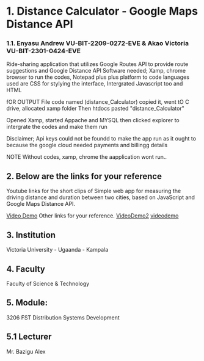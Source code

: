 # 1. Distance Calculator - Google Maps Distance API
### 1.1. Enyasu Andrew VU-BIT-2209-0272-EVE & Akao Victoria VU-BIT-2301-0424-EVE
Ride-sharing application that utilizes Google Routes API to provide route suggestions and Google Distance API 
Software needed; Xamp, chrome browser to run the codes, Notepad plus plus platform to code
languages used are CSS for stylying the interface, Intergrated Javascript too and HTML

fOR OUTPUT
File code named (distance_Calculator) copied it, went tO C drive, allocated xamp folder 
Then htdocs  pasted "distance_Calculator"

Opened Xamp, started Appache and MYSQL then clicked explorer to intergrate the codes and make them run

Disclaimer;
Api keys could not be foundd to make the app run as it ought to because the google cloud needed payments and
billingg details

NOTE
Without codes, xamp, chrome the aapplication wont run..

## 2. Below are the links for your reference
Youtube links for the short clips of Simple web app for measuring the driving distance and duration between two cities, based on JavaScript and Google Maps Distance API.


[Video Demo](https://youtu.be/Rhy-0hvy3dk)
Other links for your reference.
[VideoDemo2](https://youtu.be/zjLslk-aHoQ)
[videodemo](https://youtu.be/fMEc0aMZRIk)

## 3. Institution
Victoria University - Ugaanda - Kampala
## 4. Faculty
Faculty of Science & Technology
## 5. Module: 
3206 FST Distribution Systems Development

## 5.1 Lecturer
Mr. Bazigu Alex

